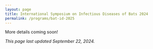 ```yaml
---
layout: page
title: International Symposium on Infectious Diseases of Bats 2024
permalink: /programs/bat-id-2025
---
```

<div class="bs-callout bs-callout-info">
  <p>More details coming soon!</p>
  <p><em>This page last updated September 22, 2024.</em></p>
</div>
